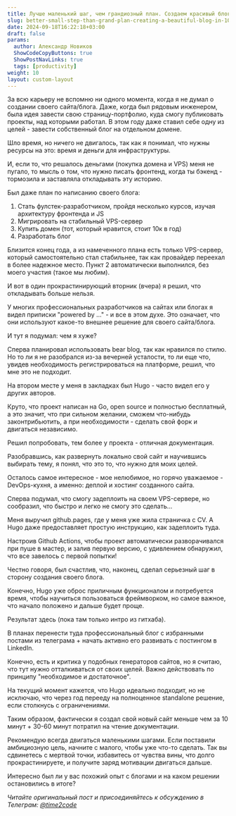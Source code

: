 ```yaml
---
title: Лучше маленький шаг, чем грандиозный план. Создаем красивый блог за 10 минут.  
slug: better-small-step-than-grand-plan-creating-a-beautiful-blog-in-10-minutes                 
date: 2024-09-18T16:22:18+03:00
draft: false                                 
params:
  author: Александр Новиков                  
  ShowCodeCopyButtons: true
  ShowPostNavLinks: true
  tags: [productivity]         
weight: 10
layout: custom-layout
---
```


За всю карьеру не вспомню ни одного момента, когда я не думал о создании своего сайта/блога. Даже, когда был рядовым инженером, была идея завести свою страницу-портфолио, куда смогу публиковать проекты, над которыми работал. В этом году даже ставил себе одну из целей - завести собственный блог на отдельном домене. 

Шло время, но ничего не двигалось, так как я понимал, что нужны ресурсы на это: время и деньги для инфраструктуры.

И, если то, что решалось деньгами (покупка домена и VPS) меня не пугало, то мысль о том, что нужно писать фронтенд, когда ты бэкенд - тормозила и заставляла откладывать эту историю. 

Был даже план по написанию своего блога: 

1. Стать фулстек-разработчиком, пройдя несколько курсов, изучая архитектуру фронтенда и JS
2. Мигрировать на стабильный VPS-сервер
3. Купить домен (тот, который нравится, стоит 10к в год) 
4. Разработать блог

Близится конец года, а из намеченного плана есть только VPS-сервер, который самостоятельно стал стабильнее, так как провайдер переехал в более надежное место. Пункт 2 автоматически выполнился, без моего участия (такое мы любим). 

И вот в один прокрастинирующий вторник (вчера) я решил, что откладывать больше нельзя. 

У многих профессиональных разработчиков на сайтах или блогах я видел приписки "powered by ..." - и все в этом духе. Это означает, что они используют какое-то внешнее решение для своего сайта/блога. 

И тут я подумал: чем я хуже? 

Сперва планировал использовать bear blog, так как нравился по стилю. Но то ли я не разобрался из-за вечерней усталости, то ли еще что, увидев необходимость регистрироваться на платформе, решил, что мне это не подходит. 

На втором месте у меня в закладках был Hugo - часто видел его у других авторов. 

Круто, что проект написан на Go, open source и полностью бесплатный, а это значит, что при сильном желании, сможем что-нибудь законтрибьютить, а при необходимости - сделать свой форк и двигаться независимо. 

Решил попробовать, тем более у проекта - отличная документация. 

Разобравшись, как развернуть локально свой сайт и научившись выбирать тему, я понял, что это то, что нужно для моих целей. 

Осталось самое интересное - мое нелюбимое, но горячо уважаемое - DevOps-кухня, а именно: деплой и хостинг созданного сайта. 

Сперва подумал, что смогу задеплоить на своем VPS-сервере, но сообразил, что быстро и легко не смогу это сделать... 

Меня выручил github.pages, где у меня уже жила страничка с CV. А Hugo даже предоставляет простую инструкцию, как задеплоить туда. 

Настроив Github Actions, чтобы проект автоматически разворачивался при пуше в мастер, и залив первую версию, с удивлением обнаружил, что все завелось с первой попытки!

Честно говоря, был счастлив, что, наконец, сделал серьезный шаг в сторону создания своего блога. 

Конечно, Hugo уже оброс приличным функционалом и потребуется время, чтобы научиться пользоваться фреймворком, но самое важное, что начало положено и дальше будет проще. 

Результат здесь (пока там только интро из гитхаба). 

В планах перенести туда профессиональный блог с избранными постами из телеграма + начать активно его развивать с постингом в LinkedIn. 

Конечно, есть и критика у подобных генераторов сайтов, но я считаю, что тут нужно отталкиваться от своих целей. Важно действовать по принципу "необходимое и достаточное". 

На текущий момент кажется, что Hugo идеально подходит, но не исключаю, что через год перееду на полноценное standalone решение, если столкнусь с ограничениями. 

Таким образом, фактически я создал свой новый сайт меньше чем за 10 минут + 30-60 минут потратил на чтение документации. 

Рекомендую всегда двигаться маленькими шагами. Если поставили амбициозную цель, начните с малого, чтобы уже что-то сделать. Так вы сдвинетесь с мертвой точки, избавитесь от чувства вины, что долго прокрастинируете, и получите заряд мотивации двигаться дальше.

Интересно был ли у вас похожий опыт с блогами и на каком решении остановились в итоге?

*Читайте оригинальный пост и присоединяйтесь к обсуждению в Телеграм: [@time2code](https://t.me/time2code/301)*